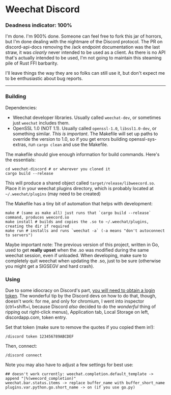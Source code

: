 Weechat Discord
===============

### Deadness indicator: 100%

I'm done. I'm 900% done. Someone can feel free to fork this jar of horrors, but I'm done dealing with the nightmare of the Discord protocol. The PR on discord-api-docs removing the /ack endpoint documentation was the last straw, it was *clearly* never intended to be used as a client. As there is no API that's actually intended to be used, I'm not going to maintain this steaming pile of Rust FFI barbarity.

I'll leave things the way they are so folks can still use it, but don't expect me to be enthusiastic about bug reports.

---

### Building

Dependencies:

* Weechat developer libraries. Usually called `weechat-dev`, or sometimes just `weechat` includes them.
* OpenSSL 1.0 (NOT 1.1). Usually called `openssl-1.0`, `libssl1.0-dev`, or something similar. *This is important*. The Makefile will set up paths to override the version to 1.0, so if you get errors building openssl-sys-extras, run `cargo clean` and use the Makefile.

The makefile should give enough information for build commands. Here's the essentials:

    cd weechat-discord # or wherever you cloned it
    cargo build --release

This will produce a shared object called `target/release/libweecord.so`. Place it in your weechat plugins directory, which is probably located at `~/.weechat/plugins` (may need to be created)

The Makefile has a tiny bit of automation that helps with development:

    make # (same as make all) just runs that `cargo build --release` command, produces weecord.so
    make install # builds and copies the .so to ~/.weechat/plugins, creating the dir if required
    make run # installs and runs `weechat -a` (-a means "don't autoconnect to servers")

Maybe important note: The previous version of this project, written in Go, used to get **really upset** when the .so was modified during the same weechat session, even if unloaded. When developing, make sure to completely quit weechat when updating the .so, just to be sure (otherwise you might get a SIGSEGV and hard crash).

### Using

Due to some idiocracy on Discord's part, [you will need to obtain a login token](https://github.com/hammerandchisel/discord-api-docs/issues/69#issuecomment-223886862). The wonderful tip by the Discord devs on how to do that, though, doesn't work: for me, and only for chromium, I went into inspector (ctrl+shift+i, because Discord *also* decided to do the *wonderful* thing of ripping out right-click menus), Application tab, Local Storage on left, discordapp.com, token entry.

Set that token (make sure to remove the quotes if you copied them in!):

    /discord token 123456789ABCDEF

Then, connect:

    /discord connect

Note you may also have to adjust a few settings for best use:

    ## doesn't work currently: weechat.completion.default_template -> append "|%(weecord_completion)"
    weechat.bar.status.items -> replace buffer_name with buffer_short_name
    plugins.var.python.go.short_name -> on (if you use go.py)
